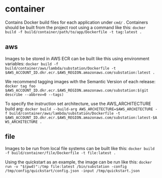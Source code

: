 # container

Contains Docker build files for each application under `cmd/` . Containers should be built from the project root using a command like this: `docker build -f build/container/path/to/app/Dockerfile -t tag:latest .`

## aws

Images to be stored in AWS ECR can be built like this using environment variables: `docker build -f build/container/aws/lambda/substation/Dockerfile -t $AWS_ACCOUNT_ID.dkr.ecr.$AWS_REGION.amazonaws.com/substation:latest .`

We recommend tagging images with the Semantic Version of each release: `docker tag foo $AWS_ACCOUNT_ID.dkr.ecr.$AWS_REGION.amazonaws.com/substation:$(git describe --abbrev=0 --tags)`

To specify the instruction set architecture, use the AWS_ARCHITECTURE build arg: `docker build --build-arg AWS_ARCHITECTURE=$AWS_ARCHITECTURE -f build/container/aws/lambda/substation/Dockerfile -t $AWS_ACCOUNT_ID.dkr.ecr.$AWS_REGION.amazonaws.com/substation:latest-$AWS_ARCHITECTURE .`

## file

Images to be run from local file systems can be built like this: `docker build -f build/container/file/Dockerfile -t file:latest .`

Using the quickstart as an example, the image can be run like this: `docker run -v "$(pwd)":/tmp file:latest /bin/substation -config /tmp/config/quickstart/config.json -input /tmp/quickstart.json`
